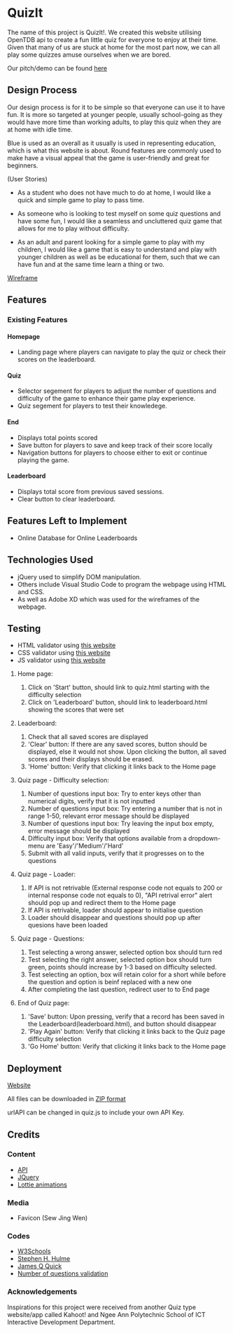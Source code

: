 # QuizIt
The name of this project is QuizIt!. We created this website utilising OpenTDB api to create a fun little quiz for everyone to enjoy at their time. Given that many of us are stuck at home for the most part now, we can all play some quizzes amuse ourselves when we are bored.

Our pitch/demo can be found [here](https://drive.google.com/file/d/1tqKKw0DC4rYHgvexd2j9z213IgWb3mT8/view)

## Design Process
Our design process is for it to be simple so that everyone can use it to have fun. It is more so targeted at younger people, usually school-going as they would have more time than working adults, to play this quiz when they are at home with idle time.

Blue is used as an overall as it usually is used in representing education, which is what this website is about. Round features are commonly used to make have a visual appeal that the game is user-friendly and great for beginners.

(User Stories)
- As a student who does not have much to do at home, I would like a quick and simple game to play to pass time.

- As someone who is looking to test myself on some quiz questions and have some fun, I would like a seamless and uncluttered quiz game that allows for me to play without difficulty.

- As an adult and parent looking for a simple game to play with my children, I would like a game that is easy to understand and play with younger children as well as be educational for them, such that we can have fun and at the same time learn a thing or two. 

[Wireframe](https://github.com/TeoWeiShan/QuizIt/blob/main/QuizIt!%20wireframes%20artboard.xd)

## Features

### Existing Features
#### Homepage
- Landing page where players can navigate to play the quiz or check their scores on the leaderboard.

#### Quiz 
- Selector segement for players to adjust the number of questions and difficulty of the game to enhance their game play experience.
- Quiz segement for players to test their knowledege.

#### End
- Displays total points scored
- Save button for players to save and keep track of their score locally
- Navigation buttons for players to choose either to exit or continue playing the game.

#### Leaderboard
- Displays total score from previous saved sessions.
- Clear button to clear leaderboard.

## Features Left to Implement
- Online Database for Online Leaderboards

## Technologies Used
- jQuery used to simplify DOM manipulation.
- Others include Visual Studio Code to program the webpage using HTML and CSS.
- As well as Adobe XD which was used for the wireframes of the webpage.

## Testing
- HTML validator using [this website](https://validator.w3.org/)
- CSS validator using [this website](https://jigsaw.w3.org/css-validator/)
- JS validator using [this website](https://jshint.com/)

1. Home page:
    1. Click on 'Start' button, should link to quiz.html starting with the difficulty selection
    2. Click on 'Leaderboard' button, should link to leaderboard.html showing the scores that were set

2. Leaderboard:
    1. Check that all saved scores are displayed
    2. 'Clear' button: If there are any saved scores, button should be displayed, else it would not show. Upon clicking the button, all saved scores and their displays should be erased.
    3. 'Home' button: Verify that clicking it links back to the Home page

3. Quiz page - Difficulty selection:
    1. Number of questions input box: Try to enter keys other than numerical digits, verify that it is not inputted
    2. Number of questions input box: Try entering a number that is not in range 1-50, relevant error message should be displayed
    3. Number of questions input box: Try leaving the input box empty, error message should be displayed
    4. Difficulty input box: Verify that options available from a dropdown-menu are 'Easy'/'Medium'/'Hard'
    5. Submit with all valid inputs, verify that it progresses on to the questions

4. Quiz page - Loader:
    1. If API is not retrivable (External response code not equals to 200 or internal response code not equals to 0), "API retrival error" alert should pop up and redirect them to the Home page
    2. If API is retrivable, loader should appear to initialise question
    3. Loader should disappear and questions should pop up after quesions have been loaded

5. Quiz page - Questions:
    1. Test selecting a wrong answer, selected option box should turn red
    2. Test selecting the right answer, selected option box should turn green, points should increase by 1-3 based on difficulty selected.
    3. Test selecting an option, box will retain color for a short while before the question and option is beinf replaced with a new one
    3. After completing the last question, redirect user to to End page

6. End of Quiz page:
    1. 'Save' button: Upon pressing, verify that a record has been saved in the Leaderboard(leaderboard.html), and button should disappear
    2. 'Play Again' button: Verify that clicking it links back to the Quiz page difficulty selection
    3. 'Go Home' button: Verify that clicking it links back to the Home page

## Deployment
[Website](https://teoweishan.github.io/QuizIt/)

All files can be downloaded in [ZIP format](https://teoweishan.github.io/TeoWeiShan/QuizIt/archive/main.zip)

urlAPI can be changed in quiz.js to include your own API Key.

## Credits
### Content
- [API](https://opentdb.com/)
- [JQuery](https://jquery.com)
- [Lottie animations](https://lottiefiles.com/)
### Media
- Favicon (Sew Jing Wen)
### Codes
- [W3Schools](https://www.w3schools.com/)
- [Stephen H. Hulme](https://github.com/shulme801)
- [James Q Quick](https://www.jamesqquick.com/)
- [Number of questions validation](https://stackoverflow.com/questions/995183/how-to-allow-only-numeric-0-9-in-html-inputbox-using-jquery)
### Acknowledgements
Inspirations for this project were received from another Quiz type website/app called Kahoot! and Ngee Ann Polytechnic School of ICT Interactive Development Department.